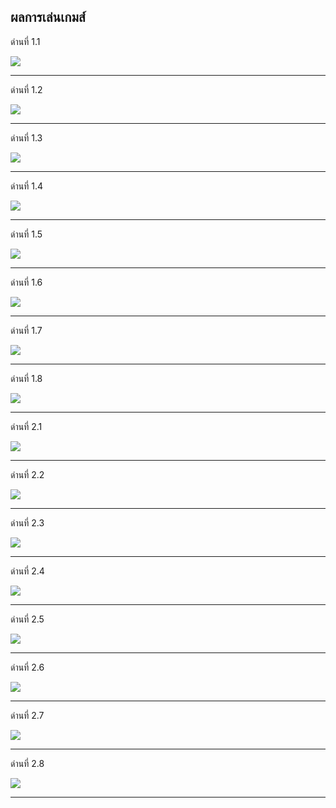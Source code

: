 ## ผลการเล่นเกมส์

ด่านที่ 1.1 

<img src="remote 1/1.jpg">

---

ด่านที่ 1.2

<img src="remote 1/2.jpg">

---

ด่านที่ 1.3

<img src="remote 1/3.jpg">

---

ด่านที่ 1.4

<img src="remote 1/4.jpg">

---

ด่านที่ 1.5 

<img src="remote 1/5.jpg">

---

ด่านที่ 1.6

<img src="remote 1/6.jpg">

---

ด่านที่ 1.7

<img src="remote 1/7.jpg">

---

ด่านที่ 1.8

<img src="remote 1/8.jpg">

---

ด่านที่ 2.1

<img src="remote 2/1.jpg">

---

ด่านที่ 2.2

<img src="remote 2/2.jpg">

---

ด่านที่ 2.3

<img src="remote 2/3.jpg">

---

ด่านที่ 2.4

<img src="remote 2/4.jpg">

---

ด่านที่ 2.5

<img src="remote 2/5.jpg">

---

ด่านที่ 2.6

<img src="remote 2/6.jpg">

---

ด่านที่ 2.7

<img src="remote 2/7.jpg">

---

ด่านที่ 2.8

<img src="remote 2/8.jpg">

---
